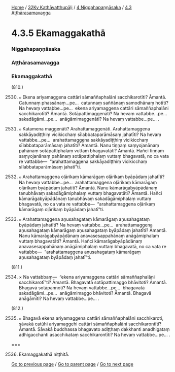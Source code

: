 
[Home](/) / [32Kv Kathāvatthupāḷi](/tipitaka/32Kv.md) / [4 Niggahapaṇṇāsaka](/tipitaka/32Kv/4.md) / [4.3 Aṭṭhārasamavagga](/tipitaka/32Kv/4/4.3.md)

# 4.3.5 Ekamaggakathā

### Niggahapaṇṇāsaka

### Aṭṭhārasamavagga

### Ekamaggakathā

(810.)

2530. ๐ Ekena ariyamaggena cattāri sāmaññaphalāni sacchikarotīti? Āmantā. Catunnaṃ phassānaṃ…pe…  catunnaṃ saññānaṃ samodhānaṃ hotīti? Na hevaṃ vattabbe…pe…  ekena ariyamaggena cattāri sāmaññaphalāni sacchikarotīti? Āmantā. Sotāpattimaggenāti? Na hevaṃ vattabbe…pe…  sakadāgāmi…pe…  anāgāmimaggenāti? Na hevaṃ vattabbe…pe… .

2531. ๐ Katamena maggenāti? Arahattamaggenāti. Arahattamaggena sakkāyadiṭṭhiṃ vicikicchaṃ sīlabbataparāmāsaṃ jahatīti? Na hevaṃ vattabbe…pe…  arahattamaggena sakkāyadiṭṭhiṃ vicikicchaṃ sīlabbataparāmāsaṃ jahatīti? Āmantā. Nanu tiṇṇaṃ saṃyojanānaṃ pahānaṃ sotāpattiphalaṃ vuttaṃ bhagavatāti? Āmantā. Hañci tiṇṇaṃ saṃyojanānaṃ pahānaṃ sotāpattiphalaṃ vuttaṃ bhagavatā, no ca vata re vattabbe—  “arahattamaggena sakkāyadiṭṭhiṃ vicikicchaṃ sīlabbataparāmāsaṃ jahatī”ti.

2532. ๐ Arahattamaggena oḷārikaṃ kāmarāgaṃ oḷārikaṃ byāpādaṃ jahatīti? Na hevaṃ vattabbe…pe…  arahattamaggena oḷārikaṃ kāmarāgaṃ oḷārikaṃ byāpādaṃ jahatīti? Āmantā. Nanu kāmarāgabyāpādānaṃ tanubhāvaṃ sakadāgāmiphalaṃ vuttaṃ bhagavatāti? Āmantā. Hañci kāmarāgabyāpādānaṃ tanubhāvaṃ sakadāgāmiphalaṃ vuttaṃ bhagavatā, no ca vata re vattabbe—  “arahattamaggena oḷārikaṃ kāmarāgaṃ oḷārikaṃ byāpādaṃ jahatī”ti.

2533. ๐ Arahattamaggena aṇusahagataṃ kāmarāgaṃ aṇusahagataṃ byāpādaṃ jahatīti? Na hevaṃ vattabbe…pe…  arahattamaggena aṇusahagataṃ kāmarāgaṃ aṇusahagataṃ byāpādaṃ jahatīti? Āmantā. Nanu kāmarāgabyāpādānaṃ anavasesappahānaṃ anāgāmiphalaṃ vuttaṃ bhagavatāti? Āmantā. Hañci kāmarāgabyāpādānaṃ anavasesappahānaṃ anāgāmiphalaṃ vuttaṃ bhagavatā, no ca vata re vattabbe—  “arahattamaggena aṇusahagataṃ kāmarāgaṃ aṇusahagataṃ byāpādaṃ jahatī”ti.

(811.)

2534. × Na vattabbaṃ—  “ekena ariyamaggena cattāri sāmaññaphalāni sacchikarotī”ti? Āmantā. Bhagavatā sotāpattimaggo bhāvitoti? Āmantā. Bhagavā sotāpannoti? Na hevaṃ vattabbe…pe…  bhagavatā sakadāgāmi…pe…  anāgāmimaggo bhāvitoti? Āmantā. Bhagavā anāgāmīti? Na hevaṃ vattabbe…pe… .

(812.)

2535. ๐ Bhagavā ekena ariyamaggena cattāri sāmaññaphalāni sacchikaroti, sāvakā catūhi ariyamaggehi cattāri sāmaññaphalāni sacchikarontīti? Āmantā. Sāvakā buddhassa bhagavato adiṭṭhaṃ dakkhanti anadhigataṃ adhigacchanti asacchikataṃ sacchikarontīti? Na hevaṃ vattabbe…pe… .

===

2536. Ekamaggakathā niṭṭhitā.



[Go to previous page](/tipitaka/32Kv/4/4.3/4.3.4.md) / [Go to parent page](/tipitaka/32Kv/4/4.3.md) / [Go to next page](/tipitaka/32Kv/4/4.3/4.3.6.md)


